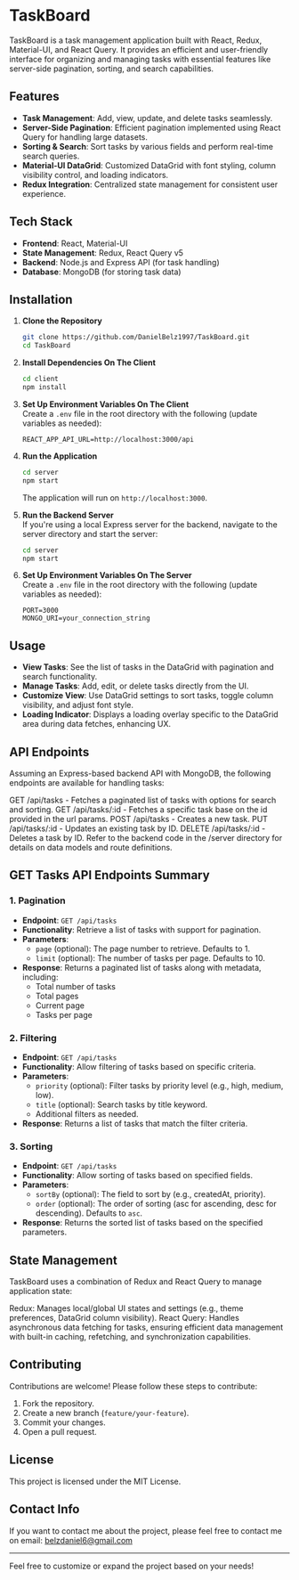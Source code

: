 # TaskBoard

TaskBoard is a task management application built with React, Redux, Material-UI, and React Query. It provides an efficient and user-friendly interface for organizing and managing tasks with essential features like server-side pagination, sorting, and search capabilities.

## Features

- **Task Management**: Add, view, update, and delete tasks seamlessly.
- **Server-Side Pagination**: Efficient pagination implemented using React Query for handling large datasets.
- **Sorting & Search**: Sort tasks by various fields and perform real-time search queries.
- **Material-UI DataGrid**: Customized DataGrid with font styling, column visibility control, and loading indicators.
- **Redux Integration**: Centralized state management for consistent user experience.

## Tech Stack

- **Frontend**: React, Material-UI
- **State Management**: Redux, React Query v5
- **Backend**: Node.js and Express API (for task handling)
- **Database**: MongoDB (for storing task data)

## Installation

1. **Clone the Repository**

   ```bash
   git clone https://github.com/DanielBelz1997/TaskBoard.git
   cd TaskBoard
   ```

2. **Install Dependencies On The Client**

   ```bash
   cd client
   npm install
   ```

3. **Set Up Environment Variables On The Client**  
   Create a `.env` file in the root directory with the following (update variables as needed):

   ```plaintext
   REACT_APP_API_URL=http://localhost:3000/api
   ```

4. **Run the Application**

   ```bash
   cd server
   npm start
   ```

   The application will run on `http://localhost:3000`.

5. **Run the Backend Server**  
   If you're using a local Express server for the backend, navigate to the server directory and start the server:

   ```bash
   cd server
   npm start
   ```

6. **Set Up Environment Variables On The Server**  
   Create a `.env` file in the root directory with the following (update variables as needed):

   ```plaintext
   PORT=3000
   MONGO_URI=your_connection_string
   ```

## Usage

- **View Tasks**: See the list of tasks in the DataGrid with pagination and search functionality.
- **Manage Tasks**: Add, edit, or delete tasks directly from the UI.
- **Customize View**: Use DataGrid settings to sort tasks, toggle column visibility, and adjust font style.
- **Loading Indicator**: Displays a loading overlay specific to the DataGrid area during data fetches, enhancing UX.

## API Endpoints

Assuming an Express-based backend API with MongoDB, the following endpoints are available for handling tasks:

GET /api/tasks - Fetches a paginated list of tasks with options for search and sorting.
GET /api/tasks/:id - Fetches a specific task base on the id provided in the url params.
POST /api/tasks - Creates a new task.
PUT /api/tasks/:id - Updates an existing task by ID.
DELETE /api/tasks/:id - Deletes a task by ID.
Refer to the backend code in the /server directory for details on data models and route definitions.

## GET Tasks API Endpoints Summary

### 1. Pagination

- **Endpoint**: `GET /api/tasks`
- **Functionality**: Retrieve a list of tasks with support for pagination.
- **Parameters**:
  - `page` (optional): The page number to retrieve. Defaults to 1.
  - `limit` (optional): The number of tasks per page. Defaults to 10.
- **Response**: Returns a paginated list of tasks along with metadata, including:
  - Total number of tasks
  - Total pages
  - Current page
  - Tasks per page

### 2. Filtering

- **Endpoint**: `GET /api/tasks`
- **Functionality**: Allow filtering of tasks based on specific criteria.
- **Parameters**:
  - `priority` (optional): Filter tasks by priority level (e.g., high, medium, low).
  - `title` (optional): Search tasks by title keyword.
  - Additional filters as needed.
- **Response**: Returns a list of tasks that match the filter criteria.

### 3. Sorting

- **Endpoint**: `GET /api/tasks`
- **Functionality**: Allow sorting of tasks based on specified fields.
- **Parameters**:
  - `sortBy` (optional): The field to sort by (e.g., createdAt, priority).
  - `order` (optional): The order of sorting (asc for ascending, desc for descending). Defaults to `asc`.
- **Response**: Returns the sorted list of tasks based on the specified parameters.

## State Management

TaskBoard uses a combination of Redux and React Query to manage application state:

Redux: Manages local/global UI states and settings (e.g., theme preferences, DataGrid column visibility).
React Query: Handles asynchronous data fetching for tasks, ensuring efficient data management with built-in caching, refetching, and synchronization capabilities.

## Contributing

Contributions are welcome! Please follow these steps to contribute:

1. Fork the repository.
2. Create a new branch (`feature/your-feature`).
3. Commit your changes.
4. Open a pull request.

## License

This project is licensed under the MIT License.

## Contact Info

If you want to contact me about the project, please feel free to contact me on email: belzdaniel6@gmail.com

---

Feel free to customize or expand the project based on your needs!

